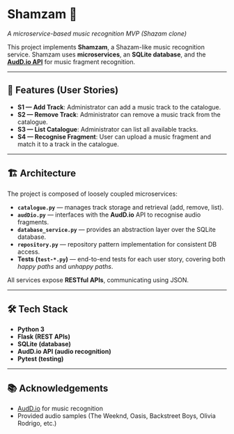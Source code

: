 # Shamzam 🎵

_A microservice-based music recognition MVP (Shazam clone)_

This project implements **Shamzam**, a Shazam-like music recognition service. Shamzam uses **microservices**, an **SQLite database**, and the **[AudD.io API](https://audd.io/)** for music fragment recognition.

---

## 📖 Features (User Stories)

-   **S1 — Add Track**: Administrator can add a music track to the catalogue.
-   **S2 — Remove Track**: Administrator can remove a music track from the catalogue.
-   **S3 — List Catalogue**: Administrator can list all available tracks.
-   **S4 — Recognise Fragment**: User can upload a music fragment and match it to a track in the catalogue.

---

## 🏗️ Architecture

The project is composed of loosely coupled microservices:

-   **`catalogue.py`** — manages track storage and retrieval (add, remove, list).
-   **`audDio.py`** — interfaces with the **AudD.io** API to recognise audio fragments.
-   **`database_service.py`** — provides an abstraction layer over the SQLite database.
-   **`repository.py`** — repository pattern implementation for consistent DB access.
-   **Tests (`test-*.py`)** — end-to-end tests for each user story, covering both _happy paths_ and _unhappy paths_.

All services expose **RESTful APIs**, communicating using JSON.

---

## 🛠️ Tech Stack

-   **Python 3**
-   **Flask (REST APIs)**
-   **SQLite (database)**
-   **AudD.io API (audio recognition)**
-   **Pytest (testing)**

---

## 📚 Acknowledgements

-   [AudD.io](https://audd.io/) for music recognition
-   Provided audio samples (The Weeknd, Oasis, Backstreet Boys, Olivia Rodrigo, etc.)
